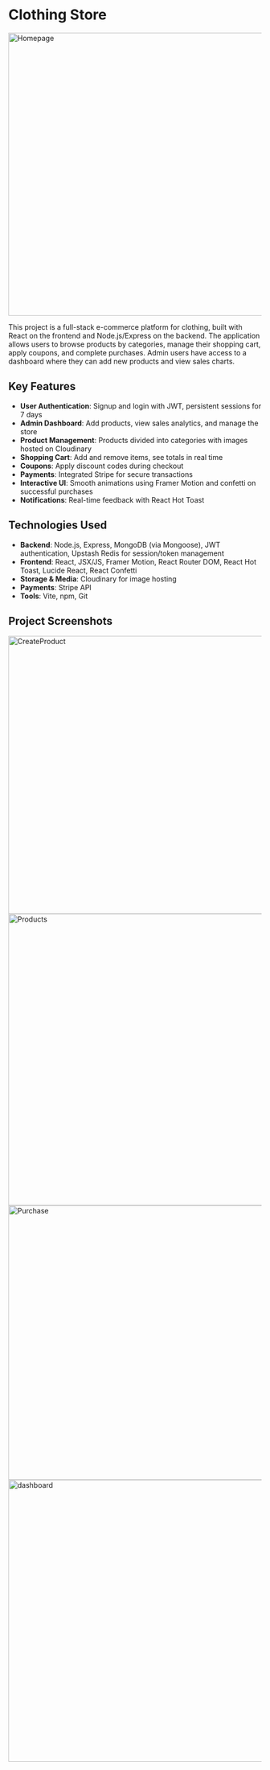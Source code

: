 # Clothing Store

<img width="1164" height="563" alt="Homepage" src="https://github.com/user-attachments/assets/0bfa3c72-abd0-4293-af85-a0b7f00f334b" />

This project is a full-stack e-commerce platform for clothing, built with React on the frontend and Node.js/Express on the backend. The application allows users to browse products by categories, manage their shopping cart, apply coupons, and complete purchases. Admin users have access to a dashboard where they can add new products and view sales charts.  

## Key Features

- **User Authentication**: Signup and login with JWT, persistent sessions for 7 days  
- **Admin Dashboard**: Add products, view sales analytics, and manage the store  
- **Product Management**: Products divided into categories with images hosted on Cloudinary  
- **Shopping Cart**: Add and remove items, see totals in real time  
- **Coupons**: Apply discount codes during checkout  
- **Payments**: Integrated Stripe for secure transactions  
- **Interactive UI**: Smooth animations using Framer Motion and confetti on successful purchases  
- **Notifications**: Real-time feedback with React Hot Toast  

## Technologies Used

- **Backend**: Node.js, Express, MongoDB (via Mongoose), JWT authentication, Upstash Redis for session/token management  
- **Frontend**: React, JSX/JS, Framer Motion, React Router DOM, React Hot Toast, Lucide React, React Confetti  
- **Storage & Media**: Cloudinary for image hosting  
- **Payments**: Stripe API  
- **Tools**: Vite, npm, Git  

## Project Screenshots
<img width="1219" height="553" alt="CreateProduct" src="https://github.com/user-attachments/assets/45a1b26c-e3f0-4e51-b445-2b1c94eccb3b" />

<img width="1234" height="580" alt="Products" src="https://github.com/user-attachments/assets/94093773-0062-40fe-9a38-aa8519fc372f" />

<img width="1200" height="546" alt="Purchase" src="https://github.com/user-attachments/assets/229582c3-21b4-4053-9934-18e1fd98026f" />

<img width="1193" height="561" alt="dashboard" src="https://github.com/user-attachments/assets/c57f9ba0-cc73-43b0-8b7c-1d70b5d2d49b" />




